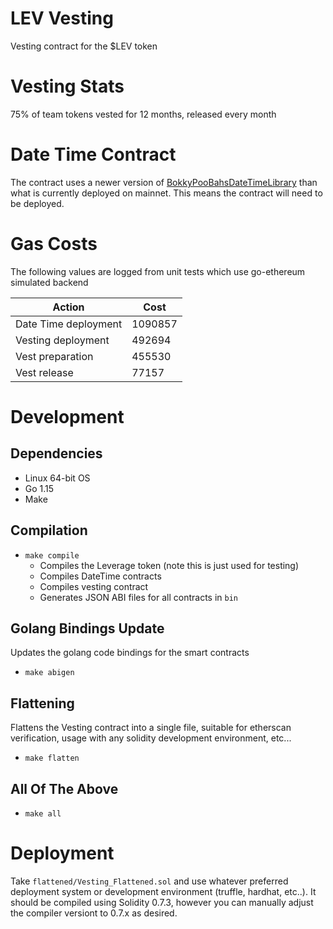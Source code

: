 # LEV Vesting

Vesting contract for the $LEV token

# Vesting Stats

75% of team tokens vested for 12 months, released every month

# Date Time Contract

The contract uses a newer version of [BokkyPooBahsDateTimeLibrary](https://github.com/bokkypoobah/BokkyPooBahsDateTimeLibrary) than what is currently deployed on mainnet. This means the contract will need to be deployed.

# Gas Costs

The following values are logged from unit tests which use go-ethereum simulated backend

| Action | Cost |
|--------|------|
| Date Time deployment | 1090857 |
| Vesting deployment | 492694 |
| Vest preparation | 455530 |
| Vest release | 77157 |

# Development

## Dependencies

* Linux 64-bit OS
* Go 1.15
* Make

## Compilation

* `make compile`
  * Compiles the Leverage token (note this is just used for testing)
  * Compiles DateTime contracts
  * Compiles vesting contract
  * Generates JSON ABI files for all contracts in `bin`

## Golang Bindings Update

Updates the golang code bindings for the smart contracts

* `make abigen`

## Flattening 

Flattens the Vesting contract into a single file, suitable for etherscan verification, usage with any solidity development environment, etc...

* `make flatten`

## All Of The Above

* `make all`

# Deployment

Take `flattened/Vesting_Flattened.sol` and use whatever preferred deployment system or development environment (truffle, hardhat, etc..). It should be compiled using Solidity 0.7.3, however you can manually adjust the compiler versiont to 0.7.x as desired.
